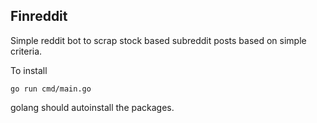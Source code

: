 ## Finreddit

Simple reddit bot to scrap stock based subreddit posts based on simple criteria.

To install

```
go run cmd/main.go
```

golang should autoinstall the packages.
